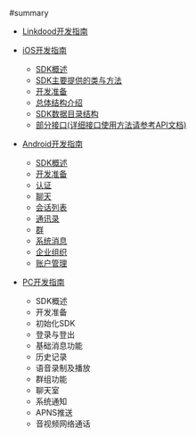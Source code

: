 #summary
* [Linkdood开发指南](README.md)
* [iOS开发指南]()
    * [SDK概述](ios/one.md)
    * [SDK主要提供的类与方法](ios/two.md)
    * [开发准备](ios/three.md)
    * [总体结构介绍](ios/four.md)
    * [SDK数据目录结构](ios/five.md)
    * [部分接口(详细接口使用方法请参考API文档)](ios/six.md)

* [Android开发指南]()
	 * [SDK概述](android/one.md)
	 * [开发准备](android/two.md)
	 * [认证](android/three.md)
	 * [聊天](android/four.md)
	 * [会话列表](android/five.md)
	 * [通讯录](android/six.md)
	 * [群](android/seven.md)
	 * [系统消息](android/eight.md)
	 * [企业组织](android/nine.md)
	 * [账户管理](android/ten.md)

* [PC开发指南]()
	 * SDK概述
	 * 开发准备
	 * 初始化SDK
	 * 登录与登出
	 * 基础消息功能
	 * 历史记录
	 * 语音录制及播放
	 * 群组功能
	 * 聊天室
	 * 系统通知
	 * APNS推送
	 * 音视频网络通话    
    
    
